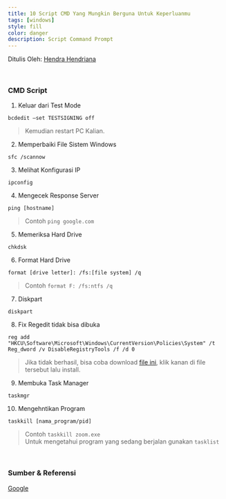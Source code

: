 ```yaml
---
title: 10 Script CMD Yang Mungkin Berguna Untuk Keperluanmu
tags: [windows]
style: fill
color: danger
description: Script Command Prompt
---
```


Ditulis Oleh: [Hendra Hendriana](https://hendrahend.github.io/about)

<br>

### CMD Script
1. Keluar dari Test Mode
```
bcdedit –set TESTSIGNING off
```
> Kemudian restart PC Kalian.

2. Memperbaiki File Sistem Windows
```
sfc /scannow
```
3. Melihat Konfigurasi IP
```
ipconfig
```
4. Mengecek Response Server
```
ping [hostname]
```
> Contoh ```ping google.com```
5. Memeriksa Hard Drive
```
chkdsk
```
6. Format Hard Drive
```
format [drive letter]: /fs:[file system] /q
```
> Contoh ```format F: /fs:ntfs /q```
7. Diskpart
```
diskpart
```
8. Fix Regedit tidak bisa dibuka
```
reg add "HKCU\Software\Microsoft\Windows\CurrentVersion\Policies\System" /t Reg_dword /v DisableRegistryTools /f /d 0
```
> Jika tidak berhasil, bisa coba download [file ini](https://drive.google.com/file/d/1TYwNH32-Fj9kliXFEqmuEvhrW8boZjAy/view?usp=sharing), klik kanan di file tersebut lalu install.
9. Membuka Task Manager
```
taskmgr
```
10. Mengehntikan Program
```
taskkill [nama_program/pid]
```
> Contoh ```taskkill zoom.exe``` <br>
> Untuk mengetahui program yang sedang berjalan gunakan ```tasklist```
<br>

### Sumber & Referensi

[Google](https://google.com)



